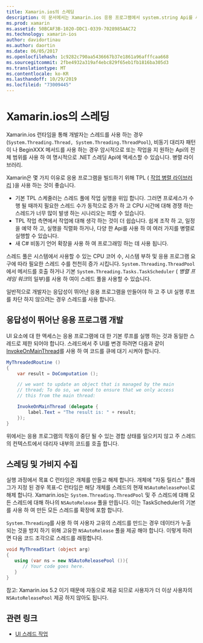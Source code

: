 ```yaml
---
title: Xamarin.ios의 스레딩
description: 이 문서에서는 Xamarin.ios 응용 프로그램에서 system.string Api를 사용 하는 방법을 설명 합니다. 작업 병렬 라이브러리, 응답성이 뛰어난 응용 프로그램 빌드 및 가비지 수집에 대해 설명 합니다.
ms.prod: xamarin
ms.assetid: 50BCAF3B-1020-DDC1-0339-7028985AAC72
ms.technology: xamarin-ios
author: davidortinau
ms.author: daortin
ms.date: 06/05/2017
ms.openlocfilehash: 1c9282c790aa5436667b37e1861a96afffcaa668
ms.sourcegitcommit: 2fbe4932a319af4ebc829f65eb1fb1816ba305d3
ms.translationtype: MT
ms.contentlocale: ko-KR
ms.lasthandoff: 10/29/2019
ms.locfileid: "73009445"
---
```

# <a name="threading-in-xamarinios"></a>Xamarin.ios의 스레딩

Xamarin.ios 런타임을 통해 개발자는 스레드를 사용 하는 경우 (`System.Threading.Thread, System.Threading.ThreadPool`), 비동기 대리자 패턴이 나 BeginXXX 메서드를 사용 하는 경우 암시적으로 또는 작업을 지 원하는 Api의 전체 범위를 사용 하 여 명시적으로 .NET 스레딩 Api에 액세스할 수 있습니다. 병렬 라이브러리.

Xamarin은 몇 가지 이유로 응용 프로그램을 빌드하기 위해 TPL ( [작업 병렬 라이브러리](https://msdn.microsoft.com/library/dd460717.aspx) )을 사용 하는 것이 좋습니다.

- 기본 TPL 스케줄러는 스레드 풀에 작업 실행을 위임 합니다. 그러면 프로세스가 수행 될 때까지 필요한 스레드 수가 동적으로 증가 하 고 CPU 시간에 대해 경쟁 하는 스레드가 너무 많이 발생 하는 시나리오는 피할 수 있습니다. 
- TPL 작업 측면에서 작업에 대해 생각 하는 것이 더 쉽습니다. 쉽게 조작 하 고, 일정을 예약 하 고, 실행을 직렬화 하거나, 다양 한 Api를 사용 하 여 여러 가지를 병렬로 실행할 수 있습니다. 
- 새 C# 비동기 언어 확장을 사용 하 여 프로그래밍 하는 데 사용 됩니다. 

스레드 풀은 시스템에서 사용할 수 있는 CPU 코어 수, 시스템 부하 및 응용 프로그램 요구에 따라 필요한 스레드 수를 천천히 증가 시킵니다. `System.Threading.ThreadPool`에서 메서드를 호출 하거나 기본 `System.Threading.Tasks.TaskScheduler` ( *병렬 프레임 워크*의 일부)를 사용 하 여이 스레드 풀을 사용할 수 있습니다.

일반적으로 개발자는 응답성이 뛰어난 응용 프로그램을 만들어야 하 고 주 UI 실행 루프를 차단 하지 않으려는 경우 스레드를 사용 합니다.

 <a name="Developing_Responsive_Applications" />

## <a name="developing-responsive-applications"></a>응답성이 뛰어난 응용 프로그램 개발

UI 요소에 대 한 액세스는 응용 프로그램에 대 한 기본 루프를 실행 하는 것과 동일한 스레드로 제한 되어야 합니다. 스레드에서 주 UI를 변경 하려면 다음과 같이 [InvokeOnMainThread](xref:Foundation.NSObject)를 사용 하 여 코드를 큐에 대기 시켜야 합니다.

```csharp
MyThreadedRoutine ()  
{  
    var result = DoComputation ();  

    // we want to update an object that is managed by the main
    // thread; To do so, we need to ensure that we only access
    // this from the main thread:

    InvokeOnMainThread (delegate {  
        label.Text = "The result is: " + result;  
    });
}
```

위에서는 응용 프로그램의 작동이 중단 될 수 있는 경합 상태를 일으키지 않고 주 스레드의 컨텍스트에서 대리자 내부의 코드를 호출 합니다.

 <a name="Threading_and_Garbage_Collection" />

## <a name="threading-and-garbage-collection"></a>스레딩 및 가비지 수집

실행 과정에서 목표 C 런타임은 개체를 만들고 해제 합니다. 개체에 "자동 릴리스" 플래그가 지정 된 경우 목표-C 런타임은 해당 개체를 스레드의 현재 `NSAutoReleasePool`로 해제 합니다. Xamarin.ios는 `System.Threading.ThreadPool` 및 주 스레드에 대해 모든 스레드에 대해 하나의 `NSAutoRelease` 풀을 만듭니다. 이는 TaskScheduler의 기본를 사용 하 여 만든 모든 스레드를 확장에 포함 합니다.

`System.Threading`를 사용 하 여 사용자 고유의 스레드를 만드는 경우 데이터가 누출 되는 것을 방지 하기 위해 고유한 `NSAutoRelease` 풀을 제공 해야 합니다. 이렇게 하려면 다음 코드 조각으로 스레드를 래핑합니다.

```csharp
void MyThreadStart (object arg)
{
   using (var ns = new NSAutoReleasePool ()){
      // Your code goes here.
   }
}
```

참고: Xamarin.ios 5.2 이기 때문에 자동으로 제공 되므로 사용자가 더 이상 사용자의 `NSAutoReleasePool` 제공 하지 않아도 됩니다.

## <a name="related-links"></a>관련 링크

- [UI 스레드 작업](~/ios/user-interface/ios-ui/ui-thread.md)
